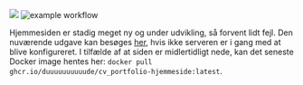 ![](https://vsrm.dev.azure.com/MartinKoldste/_apis/public/Release/badge/7117b8dd-35b2-4579-98f7-0b9c9ef7810d/2/2)
![example workflow](https://github.com/Duuuuuuuuuude/CV_Portfolio-Hjemmeside/actions/workflows/build-and-publish-to-public-GitHub-Registry.yml/badge.svg?branch=main)

Hjemmesiden er stadig meget ny og under udvikling, så forvent lidt fejl. Den nuværende udgave  kan besøges [her](koldste.dev), hvis ikke serveren er i gang med at blive konfigureret. I tilfælde af at siden er midlertidligt nede, kan det seneste Docker image hentes her: `docker pull ghcr.io/duuuuuuuuuude/cv_portfolio-hjemmeside:latest`.
